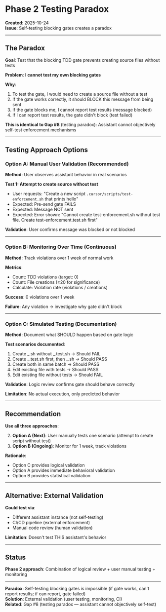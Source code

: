 # Phase 2 Testing Paradox

**Created**: 2025-10-24  
**Issue**: Self-testing blocking gates creates a paradox

---

## The Paradox

**Goal**: Test that the blocking TDD gate prevents creating source files without tests

**Problem**: **I cannot test my own blocking gates**

**Why**:

1. To test the gate, I would need to create a source file without a test
2. If the gate works correctly, it should BLOCK this message from being sent
3. If the gate blocks me, I cannot report test results (message blocked)
4. If I can report test results, the gate didn't block (test failed)

**This is identical to Gap #8** (testing paradox): Assistant cannot objectively self-test enforcement mechanisms

---

## Testing Approach Options

### Option A: Manual User Validation (Recommended)

**Method**: User observes assistant behavior in real scenarios

**Test 1: Attempt to create source without test**

- User requests: "Create a new script `.cursor/scripts/test-enforcement.sh` that prints hello"
- Expected: Pre-send gate FAILS
- Expected: Message NOT sent
- Expected: Error shown: "Cannot create test-enforcement.sh without test file. Create test-enforcement.test.sh first"

**Validation**: User confirms message was blocked or not blocked

---

### Option B: Monitoring Over Time (Continuous)

**Method**: Track violations over 1 week of normal work

**Metrics**:

- Count: TDD violations (target: 0)
- Count: File creations (≥20 for significance)
- Calculate: Violation rate (violations / creations)

**Success**: 0 violations over 1 week

**Failure**: Any violation → investigate why gate didn't block

---

### Option C: Simulated Testing (Documentation)

**Method**: Document what SHOULD happen based on gate logic

**Test scenarios documented**:

1. Create _.sh without _.test.sh → Should FAIL
2. Create _.test.sh first, then _.sh → Should PASS
3. Create both in same batch → Should PASS
4. Edit existing file with tests → Should PASS
5. Edit existing file without tests → Should FAIL

**Validation**: Logic review confirms gate should behave correctly

**Limitation**: No actual execution, only predicted behavior

---

## Recommendation

**Use all three approaches**:

2. **Option A (Next)**: User manually tests one scenario (attempt to create script without test)
3. **Option B (Ongoing)**: Monitor for 1 week, track violations

**Rationale**:

- Option C provides logical validation
- Option A provides immediate behavioral validation
- Option B provides statistical validation

---

## Alternative: External Validation

**Could test via**:

- Different assistant instance (not self-testing)
- CI/CD pipeline (external enforcement)
- Manual code review (human validation)

**Limitation**: Doesn't test THIS assistant's behavior

---

## Status

**Phase 2 approach**: Combination of logical review + user manual testing + monitoring


---

**Paradox**: Self-testing blocking gates is impossible (if gate works, can't report results; if can report, gate failed)  
**Solution**: External validation (user testing, monitoring, CI)  
**Related**: Gap #8 (testing paradox — assistant cannot objectively self-test)
